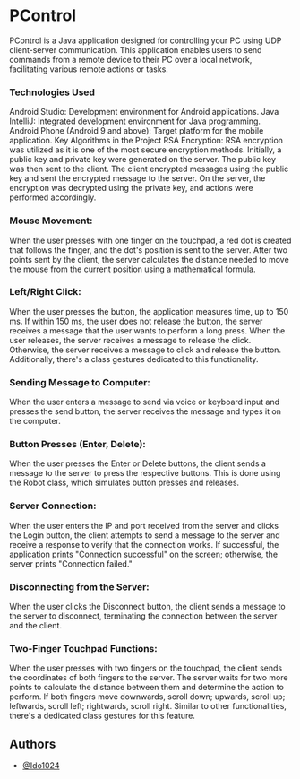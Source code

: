 # PControl 

PControl is a Java application designed for controlling your PC using UDP client-server communication. This application enables users to send commands from a remote device to their PC over a local network, facilitating various remote actions or tasks.

### Technologies Used
Android Studio: Development environment for Android applications.
Java IntelliJ: Integrated development environment for Java programming.
Android Phone (Android 9 and above): Target platform for the mobile application.
Key Algorithms in the Project
RSA Encryption:
RSA encryption was utilized as it is one of the most secure encryption methods. Initially, a public key and private key were generated on the server. The public key was then sent to the client. The client encrypted messages using the public key and sent the encrypted message to the server. On the server, the encryption was decrypted using the private key, and actions were performed accordingly.

### Mouse Movement:
When the user presses with one finger on the touchpad, a red dot is created that follows the finger, and the dot's position is sent to the server. After two points sent by the client, the server calculates the distance needed to move the mouse from the current position using a mathematical formula.

### Left/Right Click:
When the user presses the button, the application measures time, up to 150 ms. If within 150 ms, the user does not release the button, the server receives a message that the user wants to perform a long press. When the user releases, the server receives a message to release the click. Otherwise, the server receives a message to click and release the button. Additionally, there's a class gestures dedicated to this functionality.

### Sending Message to Computer:
When the user enters a message to send via voice or keyboard input and presses the send button, the server receives the message and types it on the computer.

### Button Presses (Enter, Delete):
When the user presses the Enter or Delete buttons, the client sends a message to the server to press the respective buttons. This is done using the Robot class, which simulates button presses and releases.

### Server Connection:
When the user enters the IP and port received from the server and clicks the Login button, the client attempts to send a message to the server and receive a response to verify that the connection works. If successful, the application prints "Connection successful" on the screen; otherwise, the server prints "Connection failed."

### Disconnecting from the Server:
When the user clicks the Disconnect button, the client sends a message to the server to disconnect, terminating the connection between the server and the client.

### Two-Finger Touchpad Functions:
When the user presses with two fingers on the touchpad, the client sends the coordinates of both fingers to the server. The server waits for two more points to calculate the distance between them and determine the action to perform. If both fingers move downwards, scroll down; upwards, scroll up; leftwards, scroll left; rightwards, scroll right. Similar to other functionalities, there's a dedicated class gestures for this feature.
## Authors

- [@Ido1024](https://www.github.com/Ido1024)

